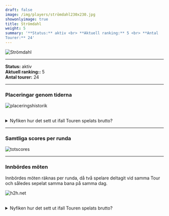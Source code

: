 ```yaml
---  
draft: false  
image: /img/players/strömdahl230x230.jpg  
showonlyimage: true  
title: Strömdahl  
weight: 5  
summary: '**Status:** aktiv <br> **Aktuell ranking:** 5 <br> **Antal
Tourer:** 24'  
---
```


![Strömdahl](/img/players/strömdahl230x230.jpg)

------------------------------------------------------------------------

**Status:** aktiv  
**Aktuell ranking::** 5  
**Antal tourer:** 24

------------------------------------------------------------------------

### Placeringar genom tiderna

![placeringshistorik](/playerstats/Strömdahl.placing.net.png) <br><br>
<details> <summary>Nyfiken hur det sett ut ifall Touren spelats
brutto?</summary> <p>

![placeringshistorik](/playerstats/Strömdahl.placing.gross.png) </p>
</details>

------------------------------------------------------------------------

### Samtliga scores per runda

![totscores](/playerstats/Strömdahl.totscores.png)

------------------------------------------------------------------------

### Innbördes möten

Innbördes möten räknas per runda, då två spelare deltagit vid samma Tour
och således sepelat samma bana på samma dag.

![h2h.net](/playerstats/Strömdahl.h2h.net.png) <br><br> <details>
<summary>Nyfiken hur det sett ut ifall Touren spelats brutto?</summary>
<p>

![h2h.gross](/playerstats/Strömdahl.h2h.gross.png) </p> </details>
